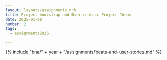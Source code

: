 ```yaml
---
layout: layouts/assignments.njk
title: Project bootstrap and User-centric Project Ideas
date: 2025-01-08
number: 2
tags:
  - assignments2025

---
```


{% include "bna/" + year + "/assignments/beats-and-user-stories.md" %}
